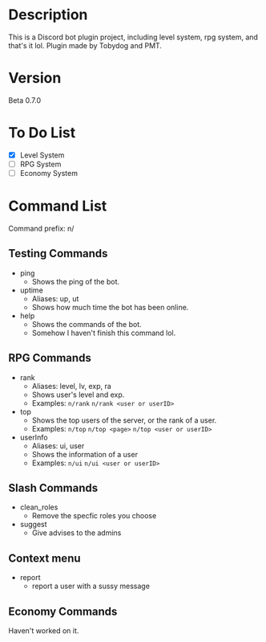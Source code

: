 # Description
This is a Discord bot plugin project, including level system, rpg system, and that's it lol.
Plugin made by Tobydog and PMT.
# Version
Beta 0.7.0

# To Do List
- [x] Level System
- [ ] RPG System
- [ ] Economy System

# Command List
Command prefix: n/

## Testing Commands
* ping
    * Shows the ping of the bot.
* uptime
    * Aliases: up, ut
    * Shows how much time the bot has been online.
* help
    * Shows the commands of the bot.
    * Somehow I haven't finish this command lol.

## RPG Commands
* rank
    * Aliases: level, lv, exp, ra
    * Shows user's level and exp.
    * Examples: `n/rank` `n/rank <user or userID>` 
* top
    * Shows the top users of the server, or the rank of a user.
    * Examples: `n/top` `n/top <page>` `n/top <user or userID>`
* userInfo
    * Aliases: ui, user
    * Shows the information of a user
    * Examples: `n/ui` `n/ui <user or userID>`

## Slash Commands
* clean_roles
    * Remove the specfic roles you choose
* suggest
    * Give advises to the admins

## Context menu
* report
    * report a user with a sussy message

## Economy Commands
Haven't worked on it.